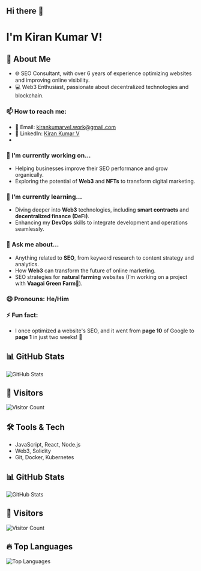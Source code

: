 ## Hi there 👋

# I'm Kiran Kumar V!

## 🚀 About Me
- 🌐 SEO Consultant, with over 6 years of experience optimizing websites and improving online visibility.
- 💻 Web3 Enthusiast, passionate about decentralized technologies and blockchain.


### 📫 How to reach me:
- 📧 Email: [kirankumarvel.work@gmail.com](mailto:kirankumarvel.work@gmail.com)
- 📱 LinkedIn: [Kiran Kumar V](https://www.linkedin.com/in/kirankumarvel/)
- 
### 🔭 I’m currently working on...
- Helping businesses improve their SEO performance and grow organically.
- Exploring the potential of **Web3** and **NFTs** to transform digital marketing.

### 🌱 I’m currently learning...
- Diving deeper into **Web3** technologies, including **smart contracts** and **decentralized finance (DeFi)**.
- Enhancing my **DevOps** skills to integrate development and operations seamlessly.

### 💬 Ask me about...
- Anything related to **SEO**, from keyword research to content strategy and analytics.
- How **Web3** can transform the future of online marketing.
- SEO strategies for **natural farming** websites (I’m working on a project with **Vaagai Green Farm**🌱).

### 😄 Pronouns: He/Him

### ⚡ Fun fact:
- I once optimized a website's SEO, and it went from **page 10** of Google to **page 1** in just two weeks! 🚀
  
## 📊 GitHub Stats
![GitHub Stats](https://github-readme-stats.vercel.app/api?username=kirankumarvel&show_icons=true&theme=radical)

## 🌟 Visitors
![Visitor Count](https://komarev.com/ghpvc/?username=kirankumarvel&color=blue)

## 🛠️ Tools & Tech
- JavaScript, React, Node.js
- Web3, Solidity
- Git, Docker, Kubernetes



## 📊 GitHub Stats

![GitHub Stats](https://github-readme-stats.vercel.app/api?username=Kirankumarvel&show_icons=true&theme=radical)

## 👀 Visitors

![Visitor Count](https://komarev.com/ghpvc/?username=Kirankumarvel&color=blue)

## 🔥 Top Languages

![Top Languages](https://github-readme-stats.vercel.app/api/top-langs/?username=Kirankumarvel&layout=compact&theme=radical)



<!--
**Kirankumarvel/Kirankumarvel** is a ✨ _special_ ✨ repository because its `README.md` (this file) appears on your GitHub profile.

Here are some ideas to get you started:

- 🔭 I’m currently working on ...
- 🌱 I’m currently learning ...
- 👯 I’m looking to collaborate on ...
- 🤔 I’m looking for help with ...
- 💬 Ask me about ...
- 📫 How to reach me: ...
- 😄 Pronouns: ...
- ⚡ Fun fact: ...
-->
